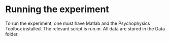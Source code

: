 # Running the experiment

To run the experiment, one must have Matlab and the Psychophysics Toolbox installed. The relevant script is run.m. All data are stored in the Data folder.
